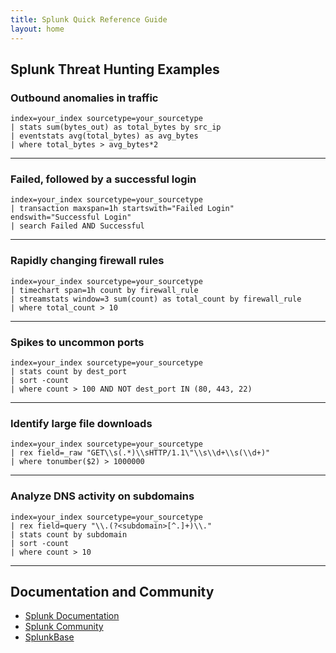 ```yaml
---
title: Splunk Quick Reference Guide
layout: home
---
```


## Splunk Threat Hunting Examples

### Outbound anomalies in traffic
```splunk
index=your_index sourcetype=your_sourcetype 
| stats sum(bytes_out) as total_bytes by src_ip 
| eventstats avg(total_bytes) as avg_bytes 
| where total_bytes > avg_bytes*2
```

---

### Failed, followed by a successful login
```splunk
index=your_index sourcetype=your_sourcetype 
| transaction maxspan=1h startswith="Failed Login" endswith="Successful Login" 
| search Failed AND Successful
```

---

### Rapidly changing firewall rules
```splunk
index=your_index sourcetype=your_sourcetype 
| timechart span=1h count by firewall_rule 
| streamstats window=3 sum(count) as total_count by firewall_rule 
| where total_count > 10
```

---

### Spikes to uncommon ports
```splunk
index=your_index sourcetype=your_sourcetype 
| stats count by dest_port 
| sort -count 
| where count > 100 AND NOT dest_port IN (80, 443, 22)
```

---

### Identify large file downloads
```splunk
index=your_index sourcetype=your_sourcetype 
| rex field=_raw "GET\\s(.*)\\sHTTP/1.1\"\\s\\d+\\s(\\d+)" 
| where tonumber($2) > 1000000
```

---

### Analyze DNS activity on subdomains
```splunk
index=your_index sourcetype=your_sourcetype 
| rex field=query "\\.(?<subdomain>[^.]+)\\." 
| stats count by subdomain 
| sort -count 
| where count > 10
```

---

## Documentation and Community
- [Splunk Documentation](https://docs.splunk.com/)
- [Splunk Community](https://community.splunk.com/)
- [SplunkBase](https://splunkbase.splunk.com/)
